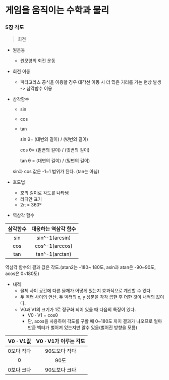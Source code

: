 # 게임을 움직이는 수학과 물리

### 5장 각도

> 회전

- 원운동

  - 원모양의 회전 운동

- 회전 이동

  - 피타고라스 공식을 이용할 경우 대각선 이동 시 더 많은 거리를 가는 현상 발생 -> 삼각함수 이용

- 삼각함수

  - sin

  - cos

  - tan

    sin θ= (대변의 길이) / (빗변의 길이)

    cos θ= (밑변의 길이) / (빗변의 길이)

    tan θ = (대변의 길이) / (밑변의 길이)

  sin과 cos 값은 -1~1 범위가 된다. (tan는 아님)

- 호도법

  - 호의 길이로 각도를 나타냄
  - 라디안 표기
  - 2π = 360º


- 역삼각 함수

| 삼각함수 |  대응하는 역삼각 함수   |
| :--: | :------------: |
| sin  | sin^-1(arcsin) |
| cos  | cos^-1(arccos) |
| tan  | tan^-1(arctan) |

역삼각 함수의 결과 값은 각도.(atan2는 -180\~ 180도, asin과 atan은 -90~90도, acos은 0~180도)

- 내적
  - 물체 사이 공간에 다른 물체가 어떻게 있는지 효과적으로 계산할 수 있다.
  - 두 벡터 사이의 연산. 두 벡터의 x, y 성분을 각각 곱한 후 더한 것이 내적의 값이다.
  - V0과 V1의 크기가 1로 정규화 되어 있을 때 다음의 특징이 있다. 
    - V0 · V1 = cosθ
    - 단, acos을 사용하여 각도를 구할 때 0~180도 까지 결과가 나오므로 얼마만큼 벡터가 벌어져 있는지만 알수 있음(벌어진 방향을 모름)

| V0 · V1값 | V0 · V1가 이루는 각도 |
| :------: | :-------------: |
|  0보다 작다  |    90도보다 작다     |
|    0     |       90도       |
|  0보다 크다  |    90도보다 크다     |

